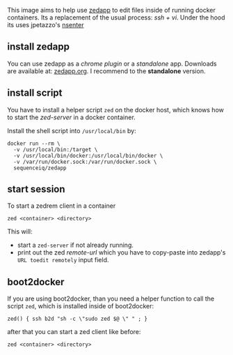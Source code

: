 This image aims to help use [zedapp](http://zedapp.org/) to edit files inside
of running docker containers. Its a replacement of the usual process:
*ssh + vi*. Under the hood its uses jpetazzo's [nsenter](https://github.com/jpetazzo/nsenter)

## install zedapp

You can use zedapp as a *chrome plugin* or a *standalone* app. Downloads are
available at: [zedapp.org](http://zedapp.org/download/). I recommend to
the **standalone** version.

## install script

You have to install a helper script `zed` on the docker host, which knows how to
start the *zed-server* in a docker container.

Install the shell script into `/usr/local/bin` by:
```
docker run --rm \
  -v /usr/local/bin:/target \
  -v /usr/local/bin/docker:/usr/local/bin/docker \
  -v /var/run/docker.sock:/var/run/docker.sock \
  sequenceiq/zedapp
```

## start session

To start a zedrem client in a container
```
zed <container> <directory>
```

This will:
- start a `zed-server` if not already running.
- print out the zed *remote-url* which you have to copy-paste into zedapp's
 `URL toedit remotely` input field.

## boot2docker

If you are using boot2docker, than you need a helper function to call the
script `zed`, which is installed inside of boot2docker:
```
zed() { ssh b2d "sh -c \"sudo zed $@ \" " ; }
```

after that you can start a zed client like before:
```
zed <container> <directory>
```
